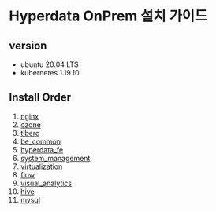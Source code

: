 # Hyperdata OnPrem 설치 가이드

## version

- ubuntu 20.04 LTS
- kubernetes 1.19.10

## Install Order
1. [nginx](./nginx)
2. [ozone](./ozone)
3. [tibero](./tibero)
4. [be_common](./hyperdata-be-common)
5. [hyperdata_fe](./hyperdata-fe) 
6. [system_management](./system_management)
7. [virtualization](./virtualization)
8. [flow](./flow)
9. [visual_analytics](./visualanalytics)
10. [hive](./hive)
11. [mysql](./mysql)
